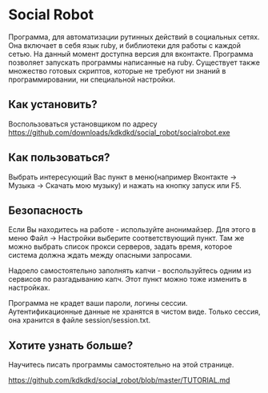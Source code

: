 ﻿Social Robot
============
Программа, для автоматизации рутинных действий в социальных сетях. Она включает в себя язык ruby, и библиотеки для работы с каждой сетью. На данный момент доступна версия для вконтакте. Программа позволяет запускать программы написанные на ruby. Существует также множество готовых скриптов, которые не требуют ни знаний в программировании, ни специальной настройки.


Как установить?
---------------
Воспользоваться установщиком по адресу https://github.com/downloads/kdkdkd/social_robot/socialrobot.exe


Как пользоваться?
-----------------
Выбрать интересующий Вас пункт в меню(например Вконтакте -> Музыка -> Скачать мою музыку) и нажать на кнопку запуск или F5.


Безопасность
------------
Если Вы находитесь на работе - используйте анонимайзер. Для этого в меню Файл -> Настройки выберите соответствующий  пункт. Там же можно выбрать список прокси серверов, задать время, которое система должна ждать между опасными запросами.

Надоело самостоятельно заполнять капчи - воспользуйтесь одним из сервисов по разгадыванию капч. Этот пункт можно тоже изменить в настройках.

Программа не крадет ваши пароли, логины сессии. Аутентификационные данные не хранятся в чистом виде. Только сессия, она хранится в файле session/session.txt.

Хотите узнать больше?
---------------------
Научитесь писать программы самостоятельно на этой странице.

https://github.com/kdkdkd/social_robot/blob/master/TUTORIAL.md
